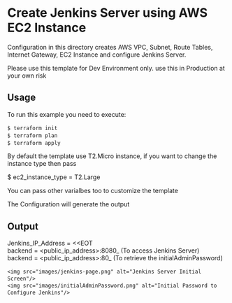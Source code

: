 # Create Jenkins Server using AWS EC2 Instance

Configuration in this directory creates AWS VPC, Subnet, Route Tables, Internet Gateway, EC2 Instance and configure Jenkins Server.

Please use this template for Dev Environment only. use this in Production at your own risk

## Usage

To run this example you need to execute:

```bash
$ terraform init
$ terraform plan
$ terraform apply
```

By default the template use T2.Micro instance, if you want to change the instance type then pass

$ ec2_instance_type = T2.Large

You can pass other varialbes too to customize the template

The Configuration will generate the output 

## Output

Jenkins_IP_Address = <<EOT   <br/>
    backend = <public_ip_address>:8080_        (To access Jenkins Server)    <br />
    backend = <public_ip_address>:80_          (To retrieve the initialAdminPassword)


    <img src="images/jenkins-page.png" alt="Jenkins Server Initial Screen"/>
    <img src="images/initialAdminPassword.png" alt="Initial Password to Configure Jenkins"/>